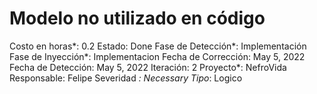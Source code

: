 # Modelo no utilizado en código

Costo en horas*: 0.2
Estado: Done
Fase de Detección*: Implementación
Fase de Inyección*: Implementacion
Fecha de Corrección: May 5, 2022
Fecha de Detección: May 5, 2022
Iteración: 2
Proyecto*: NefroVida
Responsable: Felipe
Severidad *: Necessary
Tipo*: Logico